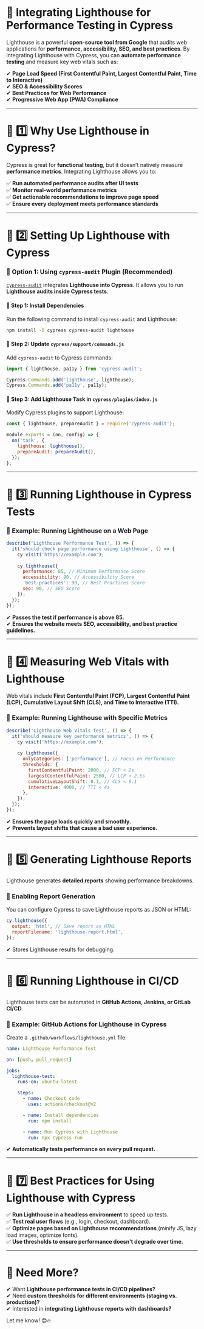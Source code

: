 # **📌 Integrating Lighthouse for Performance Testing in Cypress**  

Lighthouse is a powerful **open-source tool from Google** that audits web applications for **performance, accessibility, SEO, and best practices**. By integrating Lighthouse with Cypress, you can **automate performance testing** and measure key web vitals such as:  

✔ **Page Load Speed (First Contentful Paint, Largest Contentful Paint, Time to Interactive)**  
✔ **SEO & Accessibility Scores**  
✔ **Best Practices for Web Performance**  
✔ **Progressive Web App (PWA) Compliance**  

---

# **🔹 1️⃣ Why Use Lighthouse in Cypress?**  
Cypress is great for **functional testing**, but it doesn’t natively measure **performance metrics**. Integrating Lighthouse allows you to:  

✅ **Run automated performance audits after UI tests**  
✅ **Monitor real-world performance metrics**  
✅ **Get actionable recommendations to improve page speed**  
✅ **Ensure every deployment meets performance standards**  

---

# **🔹 2️⃣ Setting Up Lighthouse with Cypress**  

### **📍 Option 1: Using `cypress-audit` Plugin (Recommended)**  
[`cypress-audit`](https://www.npmjs.com/package/cypress-audit) integrates **Lighthouse into Cypress**. It allows you to run **Lighthouse audits inside Cypress tests**.

#### **🔹 Step 1: Install Dependencies**  
Run the following command to install `cypress-audit` and Lighthouse:  
```bash
npm install -D cypress cypress-audit lighthouse
```

#### **🔹 Step 2: Update `cypress/support/commands.js`**  
Add `cypress-audit` to Cypress commands:  
```javascript
import { lighthouse, pa11y } from 'cypress-audit';

Cypress.Commands.add('lighthouse', lighthouse);
Cypress.Commands.add('pa11y', pa11y);
```

#### **🔹 Step 3: Add Lighthouse Task in `cypress/plugins/index.js`**  
Modify Cypress plugins to support Lighthouse:  
```javascript
const { lighthouse, prepareAudit } = require('cypress-audit');

module.exports = (on, config) => {
  on('task', {
    lighthouse: lighthouse(),
    prepareAudit: prepareAudit(),
  });
};
```

---

# **🔹 3️⃣ Running Lighthouse in Cypress Tests**  

### **📍 Example: Running Lighthouse on a Web Page**  
```javascript
describe('Lighthouse Performance Test', () => {
  it('should check page performance using Lighthouse', () => {
    cy.visit('https://example.com');
    
    cy.lighthouse({
      performance: 85, // Minimum Performance Score
      accessibility: 90, // Accessibility Score
      'best-practices': 90, // Best Practices Score
      seo: 90, // SEO Score
    });
  });
});
```
✔ **Passes the test if performance is above 85.**  
✔ **Ensures the website meets SEO, accessibility, and best practice guidelines.**  

---

# **🔹 4️⃣ Measuring Web Vitals with Lighthouse**  
Web vitals include **First Contentful Paint (FCP), Largest Contentful Paint (LCP), Cumulative Layout Shift (CLS), and Time to Interactive (TTI).**  

### **📍 Example: Running Lighthouse with Specific Metrics**
```javascript
describe('Lighthouse Web Vitals Test', () => {
  it('should measure key performance metrics', () => {
    cy.visit('https://example.com');
    
    cy.lighthouse({
      onlyCategories: ['performance'], // Focus on Performance
      thresholds: {
        firstContentfulPaint: 2000, // FCP < 2s
        largestContentfulPaint: 2500, // LCP < 2.5s
        cumulativeLayoutShift: 0.1, // CLS < 0.1
        interactive: 4000, // TTI < 4s
      },
    });
  });
});
```
✔ **Ensures the page loads quickly and smoothly.**  
✔ **Prevents layout shifts that cause a bad user experience.**  

---

# **🔹 5️⃣ Generating Lighthouse Reports**  
Lighthouse generates **detailed reports** showing performance breakdowns.

### **📍 Enabling Report Generation**  
You can configure Cypress to save Lighthouse reports as JSON or HTML:  
```javascript
cy.lighthouse({
  output: 'html', // Save report as HTML
  reportFilename: 'lighthouse-report.html',
});
```
✔ Stores Lighthouse results for debugging.  

---

# **🔹 6️⃣ Running Lighthouse in CI/CD**  
Lighthouse tests can be automated in **GitHub Actions, Jenkins, or GitLab CI/CD**.

### **📍 Example: GitHub Actions for Lighthouse in Cypress**  
Create a `.github/workflows/lighthouse.yml` file:  
```yaml
name: Lighthouse Performance Test

on: [push, pull_request]

jobs:
  lighthouse-test:
    runs-on: ubuntu-latest

    steps:
      - name: Checkout code
        uses: actions/checkout@v2

      - name: Install dependencies
        run: npm install

      - name: Run Cypress with Lighthouse
        run: npx cypress run
```
✔ **Automatically tests performance on every pull request.**  

---

# **🔹 7️⃣ Best Practices for Using Lighthouse with Cypress**  
✅ **Run Lighthouse in a headless environment** to speed up tests.  
✅ **Test real user flows** (e.g., login, checkout, dashboard).  
✅ **Optimize pages based on Lighthouse recommendations** (minify JS, lazy load images, optimize fonts).  
✅ **Use thresholds to ensure performance doesn't degrade over time.**  

---

# **🚀 Need More?**  
✔ Want **Lighthouse performance tests in CI/CD pipelines?**  
✔ Need **custom thresholds for different environments (staging vs. production)?**  
✔ Interested in **integrating Lighthouse reports with dashboards?**  

Let me know! 😊🔥